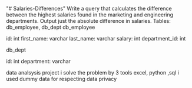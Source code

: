 "# Salaries-Differences" 
Write a query that calculates the difference between the highest salaries found in the marketing and engineering departments. Output just the absolute difference in salaries.
Tables: db_employee, db_dept
db_employee

id:
int
first_name:
varchar
last_name:
varchar
salary:
int
department_id:
int

db_dept

id:
int
department:
varchar

data analsysis project i solve the problem by 3 tools excel, python ,sql i used dummy data for respecting data privacy
